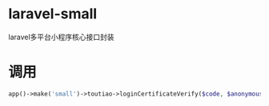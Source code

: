 # laravel-small
laravel多平台小程序核心接口封装

# 调用
```php
app()->make('small')->toutiao->loginCertificateVerify($code, $anonymousCode);
```
